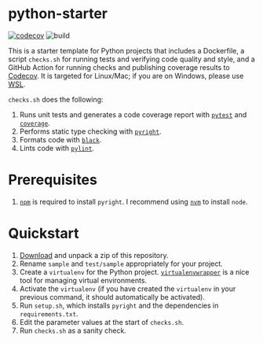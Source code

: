 # python-starter
[![codecov](https://codecov.io/gh/lynshi/python-starter/branch/master/graph/badge.svg)](https://codecov.io/gh/lynshi/python-starter) ![build](https://github.com/lynshi/python-starter/workflows/build/badge.svg)

This is a starter template for Python projects that includes a Dockerfile, a script `checks.sh` for running tests and verifying code quality and style, and a GitHub Action for running checks and publishing coverage results to [Codecov](https://codecov.io/). It is targeted for Linux/Mac; if you are on Windows, please use [WSL](https://docs.microsoft.com/en-us/windows/wsl/).

`checks.sh` does the following:
1. Runs unit tests and generates a code coverage report with [`pytest`](https://docs.pytest.org/en/latest/) and [`coverage`](https://coverage.readthedocs.io/en/coverage-5.1/).
2. Performs static type checking with [`pyright`](https://github.com/Microsoft/pyright).
3. Formats code with [`black`](https://github.com/psf/black).
4. Lints code with [`pylint`](https://github.com/PyCQA/pylint).

# Prerequisites
1. [`npm`](https://www.npmjs.com/) is required to install `pyright`. I recommend using [`nvm`](https://github.com/nvm-sh/nvm#install--update-script) to install `node`.

# Quickstart
1. [Download](https://github.com/lynshi/python-starter/archive/master.zip) and unpack a zip of this repository.
2. Rename `sample` and `test/sample` appropriately for your project.
3. Create a `virtualenv` for the Python project. [`virtualenvwrapper`](https://virtualenvwrapper.readthedocs.io/en/latest/) is a nice tool for managing virtual environments.
4. Activate the `virtualenv` (if you have created the `virtualenv` in your previous command, it should automatically be activated).
5. Run `setup.sh`, which installs `pyright` and the dependencies in `requirements.txt`.
6. Edit the parameter values at the start of `checks.sh`.
7. Run `checks.sh` as a sanity check.
